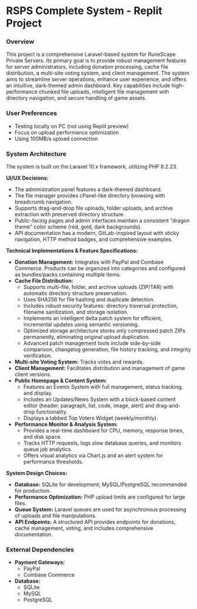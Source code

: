 # RSPS Complete System - Replit Project

### Overview
This project is a comprehensive Laravel-based system for RuneScape Private Servers. Its primary goal is to provide robust management features for server administrators, including donation processing, cache file distribution, a multi-site voting system, and client management. The system aims to streamline server operations, enhance user experience, and offers an intuitive, dark-themed admin dashboard. Key capabilities include high-performance chunked file uploads, intelligent file management with directory navigation, and secure handling of game assets.

### User Preferences
- Testing locally on PC (not using Replit preview)
- Focus on upload performance optimization
- Using 100MB/s upload connection

### System Architecture
The system is built on the Laravel 10.x framework, utilizing PHP 8.2.23.

**UI/UX Decisions:**
- The administration panel features a dark-themed dashboard.
- The file manager provides cPanel-like directory browsing with breadcrumb navigation.
- Supports drag-and-drop file uploads, folder uploads, and archive extraction with preserved directory structure.
- Public-facing pages and admin interfaces maintain a consistent "dragon theme" color scheme (red, gold, dark backgrounds).
- API documentation has a modern, GitLab-inspired layout with sticky navigation, HTTP method badges, and comprehensive examples.

**Technical Implementations & Feature Specifications:**
- **Donation Management:** Integrates with PayPal and Coinbase Commerce. Products can be organized into categories and configured as bundles/packs containing multiple items.
- **Cache File Distribution:**
    - Supports multi-file, folder, and archive uploads (ZIP/TAR) with automatic directory structure preservation.
    - Uses SHA256 for file hashing and duplicate detection.
    - Includes robust security features: directory traversal protection, filename sanitization, and storage isolation.
    - Implements an intelligent delta patch system for efficient, incremental updates using semantic versioning.
    - Optimized storage architecture stores only compressed patch ZIPs permanently, eliminating original upload duplication.
    - Advanced patch management tools include side-by-side comparison, changelog generation, file history tracking, and integrity verification.
- **Multi-site Voting System:** Tracks votes and rewards.
- **Client Management:** Facilitates distribution and management of game client versions.
- **Public Homepage & Content System:**
    - Features an Events System with full management, status tracking, and display.
    - Includes an Updates/News System with a block-based content editor (header, paragraph, list, code, image, alert) and drag-and-drop functionality.
    - Displays a tabbed Top Voters Widget (weekly/monthly).
- **Performance Monitor & Analysis System:**
    - Provides a real-time dashboard for CPU, memory, response times, and disk space.
    - Tracks HTTP requests, logs slow database queries, and monitors queue job analytics.
    - Offers visual analytics via Chart.js and an alert system for performance thresholds.

**System Design Choices:**
- **Database:** SQLite for development; MySQL/PostgreSQL recommended for production.
- **Performance Optimization:** PHP upload limits are configured for large files.
- **Queue System:** Laravel queues are used for asynchronous processing of uploads and file manipulations.
- **API Endpoints:** A structured API provides endpoints for donations, cache management, voting, and includes comprehensive documentation.

### External Dependencies
- **Payment Gateways:**
    - PayPal
    - Coinbase Commerce
- **Database:**
    - SQLite
    - MySQL
    - PostgreSQL